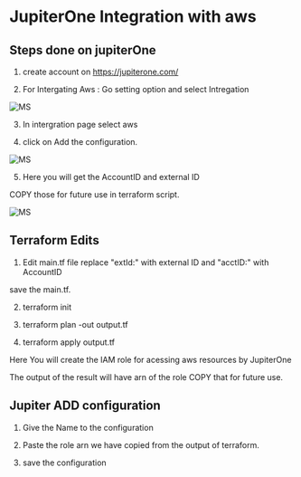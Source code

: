 # JupiterOne Integration with aws


## Steps done on jupiterOne 


1) create account on https://jupiterone.com/  

2) For Intergating Aws : Go setting option and select Intregation

![MS](https://raw.githubusercontent.com/MetaArivu/terraform-quickstart/main/images/aws-integration.jpg)

3) In intergration page select aws 

4) click on Add the configuration.

![MS](https://raw.githubusercontent.com/MetaArivu/terraform-quickstart/main/images/add-configuration.jpeg)

5) Here you will get the AccountID and external ID

COPY those for future use in terraform script.

![MS](https://raw.githubusercontent.com/MetaArivu/terraform-quickstart/main/images/J1-6-Integration-AWS-Terraform.jpg)


## Terraform Edits


1) Edit main.tf file replace "extId:" with external ID and "acctID:" with AccountID

save the main.tf.

2) terraform init 


3) terraform plan -out output.tf


4) terraform apply output.tf

Here You will create the IAM role for  acessing aws resources by JupiterOne

The output of the result will have arn of the role COPY that for future use.


## Jupiter ADD configuration 


1) Give the Name to the configuration 

2) Paste the role arn we have copied from the output of terraform.

3) save the configuration






